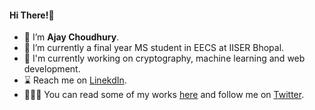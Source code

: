 #### Hi There!👋
- 👋 I’m <strong>Ajay Choudhury</strong>.
- 🌱 I’m currently a final year MS student in EECS at IISER Bhopal.
- 🔭 I'm currently working on cryptography, machine learning and web development.
- ⌛ Reach me on <a href="https://linkedin.com/in/ajaycc17">LinekdIn</a>.
- 👩🏾‍💻 You can read some of my works <a href="https://ajaycc17.github.io/">here</a> and follow me on <a href="https://twitter.com/ajaycc17">Twitter</a>.

<!---
ajaycc17/ajaycc17 is a ✨ special ✨ repository because its `README.md` (this file) appears on your GitHub profile.
You can click the Preview link to take a look at your changes.
--->
